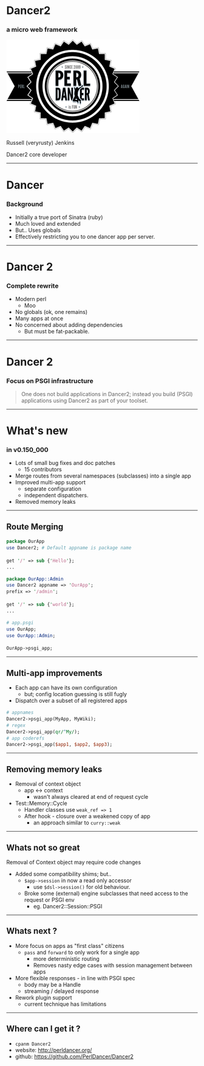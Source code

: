 # Dancer2
### a micro web framework

![Dancer logo](dcr-header-logo.png)

Russell (veryrusty) Jenkins

Dancer2 core developer

---
# Dancer

### Background

* Initially a true port of Sinatra (ruby)
*  Much loved and extended
* But.. Uses globals
* Effectively restricting you to one dancer app per server.

---
# Dancer 2

### Complete rewrite

* Modern perl 
  * Moo
* No globals (ok, one remains)
* Many apps at once
* No concerned about adding dependencies
  * But must be fat-packable.

---
# Dancer 2

### Focus on PSGI infrastructure

> One does not build applications in Dancer2;
>   instead you build (PSGI) applications 
>   using Dancer2 as part of your toolset.

---
# What's new

### in v0.150_000

* Lots of small bug fixes and doc patches 
  * 15 contributors
* Merge routes from several namespaces (subclasses) into a single app
* Improved multi-app support
  * separate configuration
  * independent dispatchers.
* Removed memory leaks

---
## Route Merging

```perl
package OurApp
use Dancer2; # Default appname is package name

get '/' => sub {'Hello'};
...
```

```perl
package OurApp::Admin
use Dancer2 appname => 'OurApp';
prefix => '/admin';

get '/' => sub {'world'};
...
```

```perl
# app.psgi
use OurApp;
use OurApp::Admin;

OurApp->psgi_app;
```


---
## Multi-app improvements

* Each app can have its own configuration
  * but; config location guessing is still fugly
* Dispatch over a subset of all registered apps
```perl
# appnames
Dancer2->psgi_app(MyApp, MyWiki);
# regex
Dancer2->psgi_app(qr/^My/);
# app coderefs
Dancer2->psgi_app($app1, $app2, $app3);
```


---
## Removing memory leaks

  * Removal of context object 
    * app <-> context
      * wasn't always cleared at end of request cycle
  * Test::Memory::Cycle
    * Handler classes use `weak_ref => 1`
    * After hook - closure over a weakened copy of app
      - an approach similar to `curry::weak`

---
## Whats not so great

Removal of Context object may require code changes

* Added some compatibility shims; but..
  * `$app->session` in now a read only accessor
    -  use `$dsl->session()` for old behaviour. 
  * Broke some (external) engine subclasses that need access to the request or PSGI env
    * eg. Dancer2::Session::PSGI

---
## Whats next ?

* More focus on apps as "first class" citizens
  * `pass` and `forward` to only work for a single app
    * more deterministic routing
    * Removes nasty edge cases with session management between apps
* More flexible responses - in line with PSGI spec
  * body may be a Handle
  * streaming / delayed response
* Rework plugin support
  * current technique has limitations
  
---
## Where can I get it ?

* `cpanm Dancer2`
* website:  http://perldancer.org/
* github: https://github.com/PerlDancer/Dancer2 
